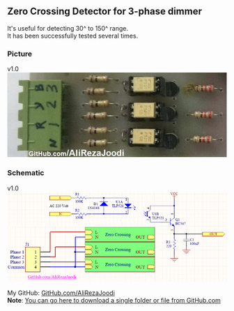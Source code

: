 ## Zero Crossing Detector for 3-phase dimmer  
It's useful for detecting 30^ to 150^ range.  
It has been successfully tested several times.  

### Picture
v1.0  
![](Pictures/v1.0.jpg)

### Schematic
v1.0  
![](Hardware/v1.0.png)

My GitHub: [GitHub.com/AliRezaJoodi](https://github.com/AliRezaJoodi)    
**Note**: [You can go here to download a single folder or file from GitHub.com](https://minhaskamal.github.io/DownGit/#/home)

